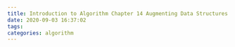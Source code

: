 ```yaml
---
title: Introduction to Algorithm Chapter 14 Augmenting Data Structures
date: 2020-09-03 16:37:02
tags:
categories: algorithm
---
```


